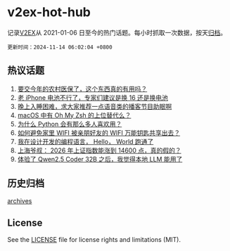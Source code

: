 # v2ex-hot-hub

 记录[V2EX](https://www.v2ex.com/)从 2021-01-06 日至今的热门话题。每小时抓取一次数据，按天[归档](archives)。

`更新时间：2024-11-14 06:02:04 +0800`

## 热议话题

1. [要交今年的农村医保了，这个东西真的有用吗？](https://www.v2ex.com/t/1089108)
1. [老 iPhone 电池不行了，专家们建议是换 16 还是换电池](https://www.v2ex.com/t/1089071)
1. [晚上入睡困难，求大家推荐一点语音类的播客节目助眠啊](https://www.v2ex.com/t/1089081)
1. [macOS 中有 Oh My Zsh 的上位替代么？](https://www.v2ex.com/t/1089105)
1. [为什么 Python 会有那么多人喜欢用？](https://www.v2ex.com/t/1089258)
1. [如何避免家里 WIFI 被亲朋好友的 WIFI 万能钥匙共享出去？](https://www.v2ex.com/t/1089125)
1. [我在设计开发的编程语言， Hello， World 跑通了](https://www.v2ex.com/t/1089110)
1. [上海爷叔： 2026 年上证指数能涨到 14600 点，真的假的？](https://www.v2ex.com/t/1089114)
1. [体验了 Qwen2.5 Coder 32B 之后，我觉得本地 LLM 能用了](https://www.v2ex.com/t/1089179)

## 历史归档

[archives](archives)

## License

See the [LICENSE](LICENSE) file for license rights and limitations (MIT).
